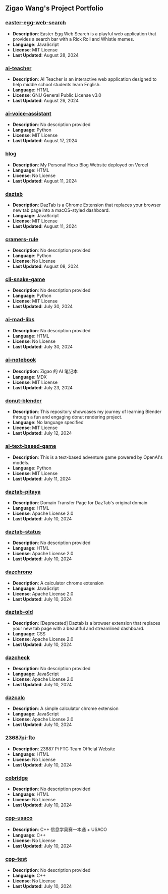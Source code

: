 ## Zigao Wang's Project Portfolio

### [easter-egg-web-search](https://github.com/ZigaoWang/easter-egg-web-search)
- **Description**: Easter Egg Web Search is a playful web application that provides a search bar with a Rick Roll and Whistle memes.
- **Language**: JavaScript
- **License**: MIT License
- **Last Updated**: August 28, 2024

### [ai-teacher](https://github.com/ZigaoWang/ai-teacher)
- **Description**: AI Teacher is an interactive web application designed to help middle school students learn English.
- **Language**: HTML
- **License**: GNU General Public License v3.0
- **Last Updated**: August 26, 2024

### [ai-voice-assistant](https://github.com/ZigaoWang/ai-voice-assistant)
- **Description**: No description provided
- **Language**: Python
- **License**: MIT License
- **Last Updated**: August 17, 2024

### [blog](https://github.com/ZigaoWang/blog)
- **Description**: My Personal Hexo Blog Website deployed on Vercel
- **Language**: HTML
- **License**: No License
- **Last Updated**: August 11, 2024

### [daztab](https://github.com/ZigaoWang/daztab)
- **Description**: DazTab is a Chrome Extension that replaces your browser new tab page into a macOS-styled dashboard.
- **Language**: JavaScript
- **License**: MIT License
- **Last Updated**: August 11, 2024

### [cramers-rule](https://github.com/ZigaoWang/cramers-rule)
- **Description**: No description provided
- **Language**: Python
- **License**: No License
- **Last Updated**: August 08, 2024

### [cli-snake-game](https://github.com/ZigaoWang/cli-snake-game)
- **Description**: No description provided
- **Language**: Python
- **License**: MIT License
- **Last Updated**: July 30, 2024

### [ai-mad-libs](https://github.com/ZigaoWang/ai-mad-libs)
- **Description**: No description provided
- **Language**: HTML
- **License**: No License
- **Last Updated**: July 30, 2024

### [ai-notebook](https://github.com/ZigaoWang/ai-notebook)
- **Description**: Zigao 的 AI 笔记本
- **Language**: MDX
- **License**: MIT License
- **Last Updated**: July 23, 2024

### [donut-blender](https://github.com/ZigaoWang/donut-blender)
- **Description**: This repository showcases my journey of learning Blender through a fun and engaging donut rendering project.
- **Language**: No language specified
- **License**: MIT License
- **Last Updated**: July 12, 2024

### [ai-text-based-game](https://github.com/ZigaoWang/ai-text-based-game)
- **Description**: This is a text-based adventure game powered by OpenAI's models.
- **Language**: Python
- **License**: MIT License
- **Last Updated**: July 11, 2024

### [daztab-pitaya](https://github.com/ZigaoWang/daztab-pitaya)
- **Description**: Domain Transfer Page for DazTab's original domain
- **Language**: HTML
- **License**: Apache License 2.0
- **Last Updated**: July 10, 2024

### [daztab-status](https://github.com/ZigaoWang/daztab-status)
- **Description**: No description provided
- **Language**: HTML
- **License**: Apache License 2.0
- **Last Updated**: July 10, 2024

### [dazchrono](https://github.com/ZigaoWang/dazchrono)
- **Description**: A calculator chrome extension
- **Language**: JavaScript
- **License**: Apache License 2.0
- **Last Updated**: July 10, 2024

### [daztab-old](https://github.com/ZigaoWang/daztab-old)
- **Description**: [Deprecated] Daztab is a browser extension that replaces your new tab page with a beautiful and streamlined dashboard.
- **Language**: CSS
- **License**: Apache License 2.0
- **Last Updated**: July 10, 2024

### [dazcheck](https://github.com/ZigaoWang/dazcheck)
- **Description**: No description provided
- **Language**: JavaScript
- **License**: Apache License 2.0
- **Last Updated**: July 10, 2024

### [dazcalc](https://github.com/ZigaoWang/dazcalc)
- **Description**: A simple calculator chrome extension
- **Language**: JavaScript
- **License**: Apache License 2.0
- **Last Updated**: July 10, 2024

### [23687pi-ftc](https://github.com/ZigaoWang/23687pi-ftc)
- **Description**: 23687 Pi FTC Team Official Website
- **Language**: HTML
- **License**: No License
- **Last Updated**: July 10, 2024

### [cobridge](https://github.com/ZigaoWang/cobridge)
- **Description**: No description provided
- **Language**: HTML
- **License**: No License
- **Last Updated**: July 10, 2024

### [cpp-usaco](https://github.com/ZigaoWang/cpp-usaco)
- **Description**: C++ 信息学奥赛一本通 + USACO
- **Language**: C++
- **License**: No License
- **Last Updated**: July 10, 2024

### [cpp-test](https://github.com/ZigaoWang/cpp-test)
- **Description**: No description provided
- **Language**: C++
- **License**: No License
- **Last Updated**: July 10, 2024

